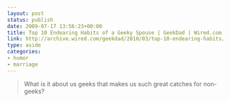 ```yaml
---
layout: post
status: publish
date: 2009-07-17 13:56:23+00:00
title: Top 10 Endearing Habits of a Geeky Spouse | GeekDad | Wired.com
link: http://archive.wired.com/geekdad/2010/03/top-10-endearing-habits/
type: aside
categories:
- humor
- marriage
---
```


> What is it about us geeks that makes us such great catches for non-geeks?